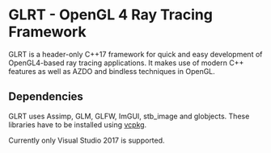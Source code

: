# GLRT - OpenGL 4 Ray Tracing Framework

GLRT is a header-only C++17 framework for quick and easy development of OpenGL4-based ray tracing applications.
It makes use of modern C++ features as well as AZDO and bindless techniques in OpenGL.

## Dependencies

GLRT uses Assimp, GLM, GLFW, ImGUI, stb_image and globjects. These libraries have to be installed using [vcpkg](https://docs.microsoft.com/en-us/cpp/vcpkg).

Currently only Visual Studio 2017 is supported.
